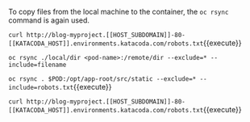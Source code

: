 To copy files from the local machine to the container, the ``oc rsync`` command is again used.

``curl http://blog-myproject.[[HOST_SUBDOMAIN]]-80-[[KATACODA_HOST]].environments.katacoda.com/robots.txt``{{execute}}

```
oc rsync ./local/dir <pod-name>:/remote/dir --exclude=* --include=filename
```

``oc rsync . $POD:/opt/app-root/src/static --exclude=* --include=robots.txt``{{execute}}

``curl http://blog-myproject.[[HOST_SUBDOMAIN]]-80-[[KATACODA_HOST]].environments.katacoda.com/robots.txt``{{execute}}

